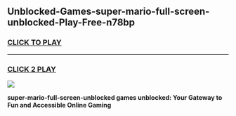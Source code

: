 
## Unblocked-Games-super-mario-full-screen-unblocked-Play-Free-n78bp
<h3>
<a href="https://premium76.site?title=super-mario-full-screen-unblocked&ref=23A">CLICK TO PLAY</a></h3>
<hr>

<h3>
<a href="https://premium76.site?title=super-mario-full-screen-unblocked&ref=23A">CLICK 2 PLAY</a>
  
</h3>

<a href="https://premium76.site?title=super-mario-full-screen-unblocked&ref=23A"><img src="https://clearcache.store/games.png"></a>


**super-mario-full-screen-unblocked games unblocked: Your Gateway to Fun and Accessible Online Gaming**
